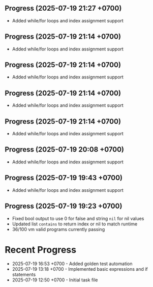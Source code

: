 ## Progress (2025-07-19 21:27 +0700)
- Added while/for loops and index assignment support

## Progress (2025-07-19 21:14 +0700)
- Added while/for loops and index assignment support

## Progress (2025-07-19 21:14 +0700)
- Added while/for loops and index assignment support

## Progress (2025-07-19 21:14 +0700)
- Added while/for loops and index assignment support

## Progress (2025-07-19 21:14 +0700)
- Added while/for loops and index assignment support

## Progress (2025-07-19 20:08 +0700)
- Added while/for loops and index assignment support

## Progress (2025-07-19 19:43 +0700)
- Added while/for loops and index assignment support

## Progress (2025-07-19 19:23 +0700)
- Fixed bool output to use 0 for false and string `nil` for nil values
- Updated list `contains` to return index or nil to match runtime
- 36/100 vm valid programs currently passing

# Recent Progress
- 2025-07-19 16:53 +0700 - Added golden test automation
- 2025-07-19 13:18 +0700 - Implemented basic expressions and if statements
- 2025-07-19 12:50 +0700 - Initial task file
